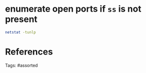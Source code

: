 # enumerate open ports if `ss` is not present
```bash
netstat -tunlp
```

# References

Tags:
    #assorted


